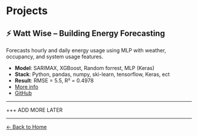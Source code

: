 # Projects

## ⚡ Watt Wise – Building Energy Forecasting

Forecasts hourly and daily energy usage using MLP with weather, occupancy, and system usage features.

- **Model**: SARIMAX, XGBoost, Random forrest, MLP (Keras)
- **Stack**: Python, pandas, numpy, ski-learn, tensorflow,  Keras, ect
- **Result**: RMSE = 5.5, R² = 0.4978
- [More info](./watt-wise/watt.wise)
- [GitHub](https://github.com/karmerruk7/karmerruk7.github.io/tree/main/watt-wise)

---

 +++ ADD MORE LATER

---

[← Back to Home](./index)